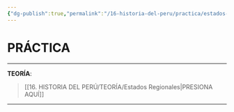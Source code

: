 ```yaml
---
{"dg-publish":true,"permalink":"/16-historia-del-peru/practica/estados-regionales/","tags":["Historia","Práctica"]}
---
```


# PRÁCTICA
---
**TEORÍA**:
>[[16. HISTORIA DEL PERÚ/TEORÍA/Estados Regionales\|PRESIONA AQUÍ]]

---
